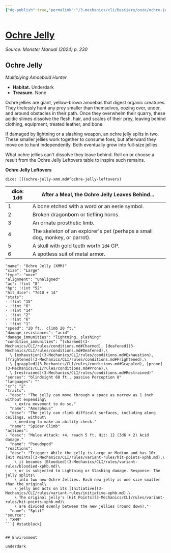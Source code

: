 ```yaml
---
{"dg-publish":true,"permalink":"/3-mechanics/cli/bestiary/ooze/ochre-jelly-xmm/","tags":["ttrpg-cli/compendium/src/5e/xmm","ttrpg-cli/monster/cr/2","ttrpg-cli/monster/environment/underdark","ttrpg-cli/monster/size/large","ttrpg-cli/monster/type/ooze"],"created":"2025-02-22T12:02:28.054-05:00","updated":"2025-02-26T17:46:11.268-05:00"}
---
```


# [Ochre Jelly](3-Mechanics/CLI/bestiary/ooze/ochre-jelly-xmm.md)
*Source: Monster Manual (2024) p. 230*  

## Ochre Jelly

*Multiplying Amoeboid Hunter*

- **Habitat.** Underdark  
- **Treasure.** None  

Ochre jellies are giant, yellow-brown amoebas that digest organic creatures. They tirelessly hunt any prey smaller than themselves, oozing over, under, and around obstacles in their path. Once they overwhelm their quarry, these acidic slimes dissolve the flesh, hair, and scales of their prey, leaving behind clothing, equipment, treated leather, and bone.

If damaged by lightning or a slashing weapon, an ochre jelly splits in two. These smaller jellies work together to consume foes, but afterward they move on to hunt independently. Both eventually grow into full-size jellies.

What ochre jellies can't dissolve they leave behind. Roll on or choose a result from the Ochre Jelly Leftovers table to inspire such remains.

**Ochre Jelly Leftovers**

`dice: [](ochre-jelly-xmm.md#^ochre-jelly-leftovers)`

| dice: 1d6 | After a Meal, the Ochre Jelly Leaves Behind... |
|-----------|------------------------------------------------|
| 1 | A bone etched with a word or an eerie symbol. |
| 2 | Broken dragonborn or tiefling horns. |
| 3 | An ornate prosthetic limb. |
| 4 | The skeleton of an explorer's pet (perhaps a small dog, monkey, or parrot). |
| 5 | A skull with gold teeth worth `1d4` GP. |
| 6 | A spotless suit of metal armor. |{ #ochre-jelly-leftovers}


```statblock
"name": "Ochre Jelly (XMM)"
"size": "Large"
"type": "ooze"
"alignment": "Unaligned"
"ac": !!int "8"
"hp": !!int "52"
"hit_dice": "7d10 + 14"
"stats":
- !!int "15"
- !!int "6"
- !!int "14"
- !!int "2"
- !!int "6"
- !!int "1"
"speed": "20 ft., climb 20 ft."
"damage_resistances": "acid"
"damage_immunities": "lightning, slashing"
"condition_immunities": "[charmed](3-Mechanics/CLI/rules/conditions.md#Charmed), [deafened](3-Mechanics/CLI/rules/conditions.md#Deafened),\
  \ [exhaustion](3-Mechanics/CLI/rules/conditions.md#Exhaustion), [frightened](3-Mechanics/CLI/rules/conditions.md#Frightened),\
  \ [grappled](3-Mechanics/CLI/rules/conditions.md#Grappled), [prone](3-Mechanics/CLI/rules/conditions.md#Prone),\
  \ [restrained](3-Mechanics/CLI/rules/conditions.md#Restrained)"
"senses": "blindsight 60 ft., passive Perception 8"
"languages": ""
"cr": "2"
"traits":
- "desc": "The jelly can move through a space as narrow as 1 inch without expending\
    \ extra movement to do so."
  "name": "Amorphous"
- "desc": "The jelly can climb difficult surfaces, including along ceilings, without\
    \ needing to make an ability check."
  "name": "Spider Climb"
"actions":
- "desc": "Melee Attack: +4, reach 5 ft. Hit: 12 (3d6 + 2) Acid damage."
  "name": "Pseudopod"
"reactions":
- "desc": "Trigger: While the jelly is Large or Medium and has 10+ [Hit Points](3-Mechanics/CLI/rules/variant-rules/hit-points-xphb.md),\
    \ it becomes [Bloodied](3-Mechanics/CLI/rules/variant-rules/bloodied-xphb.md)\
    \ or is subjected to Lightning or Slashing damage. Response: The jelly splits\
    \ into two new Ochre Jellies. Each new jelly is one size smaller than the original\
    \ jelly and acts on its [Initiative](3-Mechanics/CLI/rules/variant-rules/initiative-xphb.md).\
    \ The original jelly's [Hit Points](3-Mechanics/CLI/rules/variant-rules/hit-points-xphb.md)\
    \ are divided evenly between the new jellies (round down)."
  "name": "Split"
"source":
- "XMM"
```{ #statblock}


## Environment

underdark